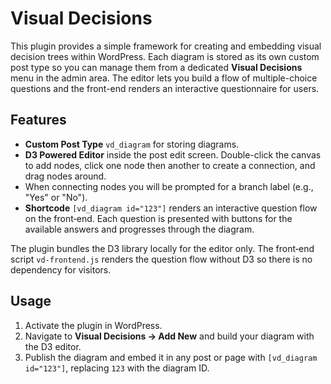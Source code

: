 # Visual Decisions

This plugin provides a simple framework for creating and embedding visual decision trees within WordPress. Each diagram is stored as its own custom post type so you can manage them from a dedicated **Visual Decisions** menu in the admin area.
The editor lets you build a flow of multiple-choice questions and the front-end renders an interactive questionnaire for users.

## Features

- **Custom Post Type** `vd_diagram` for storing diagrams.
- **D3 Powered Editor** inside the post edit screen. Double-click the canvas to add nodes, click one node then another to create a connection, and drag nodes around.
- When connecting nodes you will be prompted for a branch label (e.g., "Yes" or "No").
- **Shortcode** `[vd_diagram id="123"]` renders an interactive question flow on the front‑end. Each question is presented with buttons for the available answers and progresses through the diagram.

The plugin bundles the D3 library locally for the editor only. The front‑end script `vd-frontend.js` renders the question flow without D3 so there is no dependency for visitors.


## Usage

1. Activate the plugin in WordPress.
2. Navigate to **Visual Decisions → Add New** and build your diagram with the D3 editor.
3. Publish the diagram and embed it in any post or page with `[vd_diagram id="123"]`, replacing `123` with the diagram ID.
